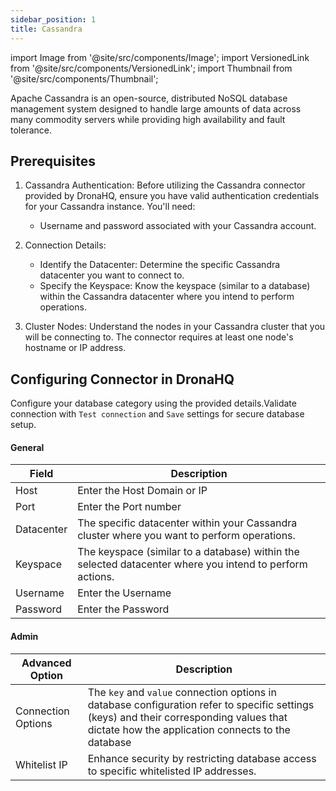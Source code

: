 ```yaml
---
sidebar_position: 1
title: Cassandra
---
```

import Image from '@site/src/components/Image';
import VersionedLink from '@site/src/components/VersionedLink';
import Thumbnail from '@site/src/components/Thumbnail';

Apache Cassandra is an open-source, distributed NoSQL database management system designed to handle large amounts of data across many commodity servers while providing high availability and fault tolerance. 

## Prerequisites 

1. Cassandra Authentication: Before utilizing the Cassandra connector provided by DronaHQ, ensure you have valid authentication credentials for your Cassandra instance. You'll need:
   - Username and password associated with your Cassandra account.

2. Connection Details:
   - Identify the Datacenter: Determine the specific Cassandra datacenter you want to connect to.
   - Specify the Keyspace: Know the keyspace (similar to a database) within the Cassandra datacenter where you intend to perform operations.

3. Cluster Nodes: Understand the nodes in your Cassandra cluster that you will be connecting to. The connector requires at least one node's hostname or IP address.

## Configuring Connector in DronaHQ

Configure your database category using the provided details.Validate connection with `Test connection` and `Save` settings for secure database setup.

#### General 

| Field                | Description                             |
|----------------------|-----------------------------------------|
| Host                 | Enter the Host Domain or IP             |
| Port                 | Enter the Port number                   |
| Datacenter | The specific datacenter within your Cassandra cluster where you want to perform operations. |
| Keyspace | The keyspace (similar to a database) within the selected datacenter where you intend to perform actions.|
| Username             | Enter the Username                      |
| Password             | Enter the Password                      |

#### Admin

| Advanced Option   | Description    |
|--------------------|---------------------|
| Connection Options | The `key` and `value` connection options in database configuration refer to specific settings (keys) and their corresponding values that dictate how the application connects to the database |
| <VersionedLink to = "../../datasource-concepts/whitelisting-dronahq-ip"> Whitelist IP                 </VersionedLink>            | Enhance security by restricting database access to specific whitelisted IP addresses.     |